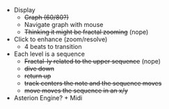- Display
  - ~~Graph (60/80?)~~
  - Navigate graph with mouse
  - ~~Thinking it might be fractal zooming~~ (nope)
- Click to enhance (zoom/resolve)
  - 4 beats to transition
- Each level is a sequence
  - ~~Fractal-ly related to the upper sequence~~ (nope)
  - ~~dive down~~
  - ~~return up~~
  - ~~track centers the note and the sequence moves~~
  - ~~move moves the sequence in an x/y~~
- Asterion Engine? + Midi